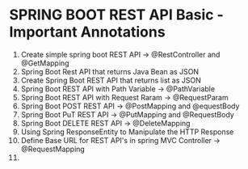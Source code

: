 SPRING BOOT REST API Basic -Important Annotations 
==================================================
1. Create simple spring boot REST API -> @RestController and @GetMapping
2. Spring Boot Rest API that returns Java Bean as JSON
3. Create Spring Boot REST API that returns list as JSON
4. Spring Boot REST API with Path Variable -> @PathVariable
5. Spring Boot REST API with Request Raram -> @RequestParam
6. Spring Boot POST REST API -> @PostMapping and @equestBody
7. Spring Boot PuT REST API -> @PutMapping and @RequestBody
8. Spring Boot DELETE REST API -> @DeleteMapping
9. Using Spring ResponseEntity to Manipulate the HTTP Response
10. Define Base URL for REST API's in spring MVC Controller -> @RequestMapping
11. 
